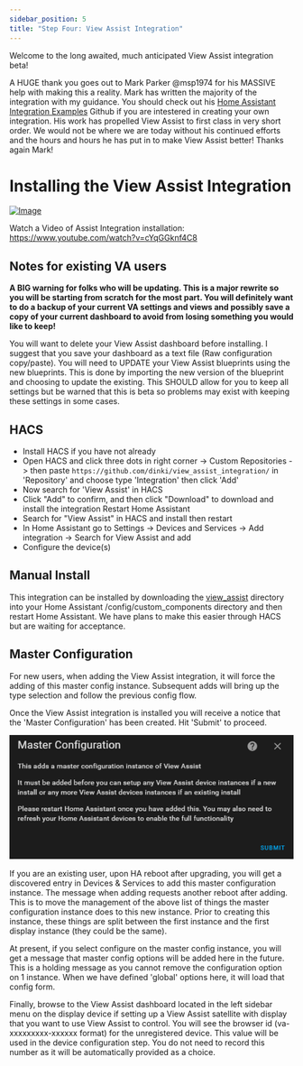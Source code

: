 ```yaml
---
sidebar_position: 5
title: "Step Four: View Assist Integration"
---
```


Welcome to the long awaited, much anticipated View Assist integration beta!  

A HUGE thank you goes out to Mark Parker @msp1974 for his MASSIVE help with making this a reality.  Mark has written the majority of the integration with my guidance.  You should check out his [Home Assistant Integration Examples](https://github.com/msp1974/HAIntegrationExamples) Github if you are intestered in creating your own integration.  His work has propelled View Assist to first class in very short order.  We would not be where we are today without his continued efforts and the hours and hours he has put in to make View Assist better!  Thanks again Mark!



# Installing the View Assist Integration

[![Image](https://img.youtube.com/vi/cYqGGknf4C8/mqdefault.jpg)](https://www.youtube.com/watch?v=cYqGGknf4C8)


Watch a Video of Assist Integration installation: https://www.youtube.com/watch?v=cYqGGknf4C8


## Notes for existing VA users

**A BIG warning for folks who will be updating.  This is a major rewrite so you will be starting from scratch for the most part.  You will definitely want to do a backup of your current VA settings and views and possibly save a copy of your current dashboard to avoid from losing something you would like to keep!**

You will want to delete your View Assist dashboard before installing.  I suggest that you save your dashboard as a text file (Raw configuration copy/paste).  You will need to UPDATE your View Assist blueprints using the new blueprints.  This is done by importing the new version of the blueprint and choosing to update the existing.  This SHOULD allow for you to keep all settings but be warned that this is beta so problems may exist with keeping these settings in some cases.


## HACS
* Install HACS if you have not already
* Open HACS and click three dots in right corner -> Custom Repositories -> then paste `https://github.com/dinki/view_assist_integration/` in 'Repository' and choose type 'Integration' then click 'Add'
* Now search for 'View Assist' in HACS
* Click "Add" to confirm, and then click "Download" to download and install the integration
Restart Home Assistant
* Search for "View Assist" in HACS and install then restart
* In Home Assistant go to Settings -> Devices and Services -> Add integration -> Search for View Assist and add
* Configure the device(s)

## Manual Install

This integration can be installed by downloading the [view_assist](https://github.com/dinki/view_assist_integration/tree/main/custom_components) directory into your Home Assistant /config/custom_components directory and then restart Home Assistant.  We have plans to make this easier through HACS but are waiting for acceptance.

## Master Configuration

For new users, when adding the View Assist integration, it will force the adding of this master config instance. Subsequent adds will bring up the type selection and follow the previous config flow.

Once the View Assist integration is installed you will receive a notice that the 'Master Configuration' has been created.  Hit 'Submit' to proceed.

![](./vaint1.png)


If you are an existing user, upon HA reboot after upgrading, you will get a discovered entry in Devices & Services to add this master configuration instance. The message when adding requests another reboot after adding. This is to move the management of the above list of things the master configuration instance does to this new instance. Prior to creating this instance, these things are split between the first instance and the first display instance (they could be the same).

At present, if you select configure on the master config instance, you will get a message that master config options will be added here in the future. This is a holding message as you cannot remove the configuration option on 1 instance. When we have defined 'global' options here, it will load that config form.

Finally, browse to the View Assist dashboard located in the left sidebar menu on the display device if setting up a View Assist satellite with display that you want to use View Assist to control.  You will see the browser id (va-xxxxxxxxx-xxxxxx format) for the unregistered device.  This value will be used in the device configuration step.  You do not need to record this number as it will be automatically provided as a choice.
